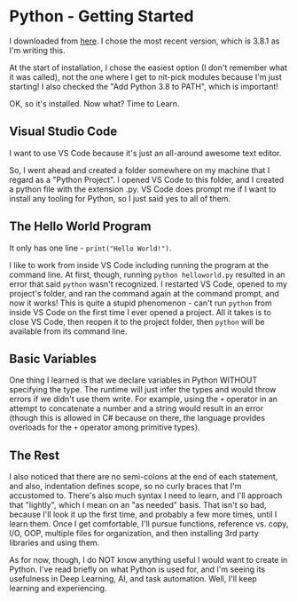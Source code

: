 # Python - Getting Started

I downloaded from [here](https://www.python.org/downloads/). I chose the most recent version, which is 3.8.1 as I'm writing this.

At the start of installation, I chose the easiest option (I don't remember what it was called), not the one where I get to nit-pick modules because I'm just starting!
I also checked the "Add Python 3.8 to PATH", which is important!

OK, so it's installed. Now what? Time to Learn.

## Visual Studio Code

I want to use VS Code because it's just an all-around awesome text editor.

So, I went ahead and created a folder somewhere on my machine that I regard as a "Python Project". I opened VS Code to this folder, and I created a python file with the extension
.py. VS Code does prompt me if I want to install any tooling for Python, so I just said yes to all of them.

## The Hello World Program

It only has one line - `print("Hello World!")`.

I like to work from inside VS Code including running the program at the command line. At first, though, running `python helloworld.py` resulted in an error that said `python` wasn't recognized.
I restarted VS Code, opened to my project's folder, and ran the command again at the command prompt, and now it works! This is quite a stupid phenomenon - can't run `python` from inside VS Code
on the first time I ever opened a project. All it takes is to close VS Code, then reopen it to the project folder, then `python` will be available from its command line.

## Basic Variables

One thing I learned is that we declare variables in Python WITHOUT specifying the type. The runtime will just infer the types and would throw errors if we didn't use them write. For example, using the
`+` operator in an attempt to concatenate a number and a string would result in an error (though this is allowed in C# because on there, the language provides overloads for the `+` operator among
primitive types).

## The Rest

I also noticed that there are no semi-colons at the end of each statement, and also, indentation defines scope, so no curly braces that I'm accustomed to. There's also much syntax I need to learn,
and I'll approach that "lightly", which I mean on an "as needed" basis. That isn't so bad, because I'll look it up the first time, and probably a few more times, until I learn them. Once I get
comfortable, I'll pursue functions, reference vs. copy, I/O, OOP, multiple files for organization, and then installing 3rd party libraries and using them.

As for now, though, I do NOT know anything useful I would want to create in Python. I've read briefly on what Python is used for, and I'm seeing its usefulness in Deep Learning, AI, and task
automation. Well, I'll keep learning and experiencing.




